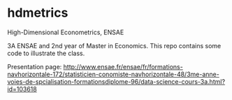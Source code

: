 # hdmetrics
High-Dimensional Econometrics, ENSAE

3A ENSAE and 2nd year of Master in Economics. This repo contains some code to illustrate the class.

Presentation page: http://www.ensae.fr/ensae/fr/formations-navhorizontale-172/statisticien-conomiste-navhorizontale-48/3me-anne-voies-de-spcialisation-formationsdiplome-96/data-science-cours-3a.html?id=103618
